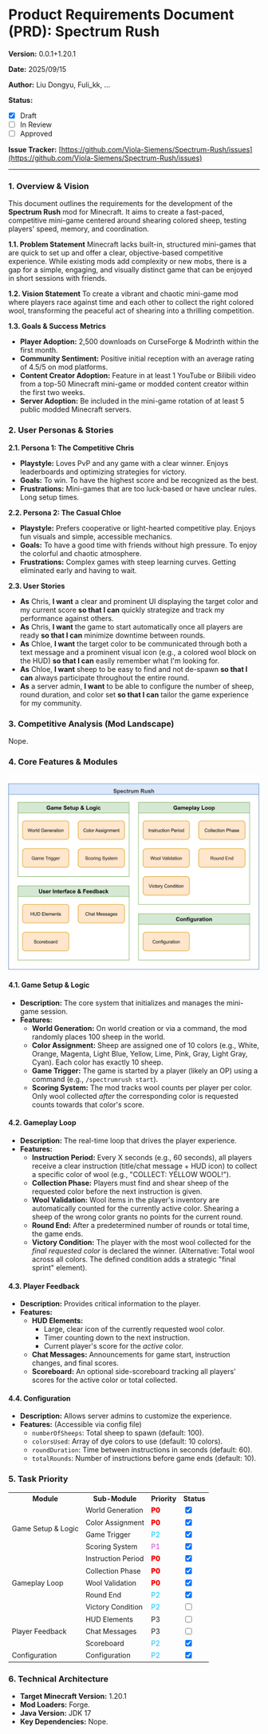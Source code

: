 # Product Requirements Document (PRD): Spectrum Rush

**Version:** 0.0.1+1.20.1

**Date:** 2025/09/15

**Author:** Liu Dongyu, Fuli_kk, ...

**Status:**

- [x] Draft
- [ ] In Review
- [ ] Approved

**Issue Tracker:** [https://github.com/Viola-Siemens/Spectrum-Rush/issues](https://github.com/Viola-Siemens/Spectrum-Rush/issues)

---

### **1. Overview & Vision**

This document outlines the requirements for the development of the **Spectrum Rush** mod for Minecraft. It aims to create a fast-paced, competitive mini-game centered around shearing colored sheep, testing players' speed, memory, and coordination.

**1.1. Problem Statement**
Minecraft lacks built-in, structured mini-games that are quick to set up and offer a clear, objective-based competitive experience. While existing mods add complexity or new mobs, there is a gap for a simple, engaging, and visually distinct game that can be enjoyed in short sessions with friends.

**1.2. Vision Statement**
To create a vibrant and chaotic mini-game mod where players race against time and each other to collect the right colored wool, transforming the peaceful act of shearing into a thrilling competition.

**1.3. Goals & Success Metrics**

- **Player Adoption:** 2,500 downloads on CurseForge & Modrinth within the first month.
- **Community Sentiment:** Positive initial reception with an average rating of 4.5/5 on mod platforms.
- **Content Creator Adoption:** Feature in at least 1 YouTube or Bilibili video from a top-50 Minecraft mini-game or modded content creator within the first two weeks.
- **Server Adoption:** Be included in the mini-game rotation of at least 5 public modded Minecraft servers.

### **2. User Personas & Stories**

**2.1. Persona 1: The Competitive Chris**

- **Playstyle:** Loves PvP and any game with a clear winner. Enjoys leaderboards and optimizing strategies for victory.
- **Goals:** To win. To have the highest score and be recognized as the best.
- **Frustrations:** Mini-games that are too luck-based or have unclear rules. Long setup times.

**2.2. Persona 2: The Casual Chloe**

- **Playstyle:** Prefers cooperative or light-hearted competitive play. Enjoys fun visuals and simple, accessible mechanics.
- **Goals:** To have a good time with friends without high pressure. To enjoy the colorful and chaotic atmosphere.
- **Frustrations:** Complex games with steep learning curves. Getting eliminated early and having to wait.

**2.3. User Stories**

- **As** Chris, **I want** a clear and prominent UI displaying the target color and my current score **so that I can** quickly strategize and track my performance against others.
- **As** Chris, **I want** the game to start automatically once all players are ready **so that I can** minimize downtime between rounds.
- **As** Chloe, **I want** the target color to be communicated through both a text message and a prominent visual icon (e.g., a colored wool block on the HUD) **so that I can** easily remember what I'm looking for.
- **As** Chloe, **I want** sheep to be easy to find and not de-spawn **so that I can** always participate throughout the entire round.
- **As** a server admin, **I want** to be able to configure the number of sheep, round duration, and color set **so that I can** tailor the game experience for my community.

### **3. Competitive Analysis (Mod Landscape)**

Nope.

### **4. Core Features & Modules**

![](docs/Product%20Architecture%20Diagram.png)

#### 4.1. Game Setup & Logic

- **Description:** The core system that initializes and manages the mini-game session.
- **Features:**
  - **World Generation:** On world creation or via a command, the mod randomly places 100 sheep in the world.
  - **Color Assignment:** Sheep are assigned one of 10 colors (e.g., White, Orange, Magenta, Light Blue, Yellow, Lime, Pink, Gray, Light Gray, Cyan). Each color has exactly 10 sheep.
  - **Game Trigger:** The game is started by a player (likely an OP) using a command (e.g., `/spectrumrush start`).
  - **Scoring System:** The mod tracks wool counts per player per color. Only wool collected *after* the corresponding color is requested counts towards that color's score.

#### 4.2. Gameplay Loop

- **Description:** The real-time loop that drives the player experience.
- **Features:**
  - **Instruction Period:** Every X seconds (e.g., 60 seconds), all players receive a clear instruction (title/chat message + HUD icon) to collect a specific color of wool (e.g., "COLLECT: YELLOW WOOL!").
  - **Collection Phase:** Players must find and shear sheep of the requested color before the next instruction is given.
  - **Wool Validation:** Wool items in the player's inventory are automatically counted for the currently active color. Shearing a sheep of the wrong color grants no points for the current round.
  - **Round End:** After a predetermined number of rounds or total time, the game ends.
  - **Victory Condition:** The player with the most wool collected for the *final requested color* is declared the winner. (Alternative: Total wool across all colors. The defined condition adds a strategic "final sprint" element).

#### 4.3. Player Feedback

- **Description:** Provides critical information to the player.
- **Features:**
  - **HUD Elements:**
    - Large, clear icon of the currently requested wool color.
    - Timer counting down to the next instruction.
    - Current player's score for the *active* color.
  - **Chat Messages:** Announcements for game start, instruction changes, and final scores.
  - **Scoreboard:** An optional side-scoreboard tracking all players' scores for the active color or total collected.

#### 4.4. Configuration

- **Description:** Allows server admins to customize the experience.
- **Features:** (Accessible via config file)
  - `numberOfSheeps`: Total sheep to spawn (default: 100).
  - `colorsUsed`: Array of dye colors to use (default: 10 colors).
  - `roundDuration`: Time between instructions in seconds (default: 60).
  - `totalRounds`: Number of instructions before game ends (default: 10).

### **5. Task Priority**

<table>
    <tr>
        <th>Module</th>
        <th>Sub-Module</th>
        <th>Priority</th>
        <th>Status</th>
    </tr>
    <tr>
        <td rowspan="4">Game Setup &amp; Logic</td>
        <td>World Generation</td>
        <td><span style="color:red;font-weight:900">P0</span></td>
        <td><input type="checkbox" checked/></td>
    </tr>
    <tr>
        <td>Color Assignment</td>
        <td><span style="color:red;font-weight:900">P0</span></td>
        <td><input type="checkbox" checked/></td>
    </tr>
    <tr>
        <td>Game Trigger</td>
        <td><span style="color:deepskyblue">P2</span></td>
        <td><input type="checkbox" checked/></td>
    </tr>
    <tr>
        <td>Scoring System</td>
        <td><span style="color:orchid;font-weight:600">P1</span></td>
        <td><input type="checkbox" checked/></td>
    </tr>
    <tr>
        <td rowspan="5">Gameplay Loop</td>
        <td>Instruction Period</td>
        <td><span style="color:red;font-weight:900">P0</span></td>
        <td><input type="checkbox" checked/></td>
    </tr>
    <tr>
        <td>Collection Phase</td>
        <td><span style="color:red;font-weight:900">P0</span></td>
        <td><input type="checkbox" checked/></td>
    </tr>
    <tr>
        <td>Wool Validation</td>
        <td><span style="color:red;font-weight:900">P0</span></td>
        <td><input type="checkbox" checked/></td>
    </tr>
    <tr>
        <td>Round End</td>
        <td><span style="color:deepskyblue">P2</span></td>
        <td><input type="checkbox" checked/></td>
    </tr>
    <tr>
        <td>Victory Condition</td>
        <td><span style="color:deepskyblue">P2</span></td>
        <td><input type="checkbox"/></td>
    </tr>
    <tr>
        <td rowspan="3">Player Feedback</td>
        <td>HUD Elements</td>
        <td>P3</td>
        <td><input type="checkbox"/></td>
    </tr>
    <tr>
        <td>Chat Messages</td>
        <td>P3</td>
        <td><input type="checkbox"/></td>
    </tr>
    <tr>
        <td>Scoreboard</td>
        <td><span style="color:deepskyblue">P2</span></td>
        <td><input type="checkbox" checked/></td>
    </tr>
    <tr>
        <td rowspan="3">Configuration</td>
        <td>Configuration</td>
        <td><span style="color:deepskyblue">P2</span></td>
        <td><input type="checkbox" checked/></td>
    </tr>
</table>




### **6. Technical Architecture**

- **Target Minecraft Version:** 1.20.1
- **Mod Loaders:** Forge.
- **Java Version:** JDK 17
- **Key Dependencies:** Nope.
